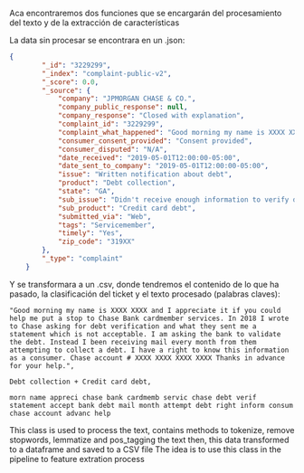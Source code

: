 
Aca encontraremos dos funciones que se encargarán del procesamiento del texto y de la extracción de características

La data sin procesar se encontrara en un .json:
```json
{
        "_id": "3229299",
        "_index": "complaint-public-v2",
        "_score": 0.0,
        "_source": {
            "company": "JPMORGAN CHASE & CO.",
            "company_public_response": null,
            "company_response": "Closed with explanation",
            "complaint_id": "3229299",
            "complaint_what_happened": "Good morning my name is XXXX XXXX and I appreciate it if you could help me put a stop to Chase Bank cardmember services. \nIn 2018 I wrote to Chase asking for debt verification and what they sent me a statement which is not acceptable. I am asking the bank to validate the debt. Instead I been receiving mail every month from them attempting to collect a debt. \nI have a right to know this information as a consumer. \n\nChase account # XXXX XXXX XXXX XXXX Thanks in advance for your help.",
            "consumer_consent_provided": "Consent provided",
            "consumer_disputed": "N/A",
            "date_received": "2019-05-01T12:00:00-05:00",
            "date_sent_to_company": "2019-05-01T12:00:00-05:00",
            "issue": "Written notification about debt",
            "product": "Debt collection",
            "state": "GA",
            "sub_issue": "Didn't receive enough information to verify debt",
            "sub_product": "Credit card debt",
            "submitted_via": "Web",
            "tags": "Servicemember",
            "timely": "Yes",
            "zip_code": "319XX"
        },
        "_type": "complaint"
    }
```
Y se transformara a un .csv, donde tendremos el contenido de lo que ha pasado, la clasificación del ticket y el texto procesado (palabras claves):

```csv
"Good morning my name is XXXX XXXX and I appreciate it if you could help me put a stop to Chase Bank cardmember services. In 2018 I wrote to Chase asking for debt verification and what they sent me a statement which is not acceptable. I am asking the bank to validate the debt. Instead I been receiving mail every month from them attempting to collect a debt. I have a right to know this information as a consumer. Chase account # XXXX XXXX XXXX XXXX Thanks in advance for your help.",

Debt collection + Credit card debt,

morn name appreci chase bank cardmemb servic chase debt verif statement accept bank debt mail month attempt debt right inform consum chase account advanc help
```

This class is used to process the text,
contains methods to tokenize, remove stopwords, lemmatize and pos_tagging the text
then, this data transformed to a dataframe and saved to a CSV file
The idea is to use this class in the pipeline to feature extration process